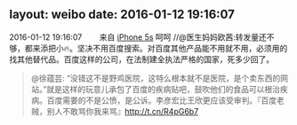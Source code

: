 layout: weibo
date: 2016-01-12 19:16:07
---
<meta name="referrer" content="no-referrer" />

2016-01-12 19:16:07  &nbsp;&nbsp;&nbsp;&nbsp;&nbsp;&nbsp; 来自 <a href="sinaweibo://customweibosource" rel="nofollow">iPhone 5s</a>
呵呵 //@医生妈妈欧茜:转发量还不够，都来添把小🔥。坚决不用百度搜索。对百度其他产品能不用就不用，必须用的找其他替代品。百度这样的公司，在法制建全执法严格的国家，死多少回了。
>  @徐蕴芸: “没错这不是野鸡医院，这特么根本就不是医院，是个卖东西的网站。”就是这样的玩意儿承包了百度的疾病贴吧，鼓吹他们的食品可以根治疾病。百度需要的不是公愤，是公诉。李彦宏比王欣更应该受审判。『百度老贼，别人不敢骂你我来骂』http://t.cn/R4pG6b7 ​​​
